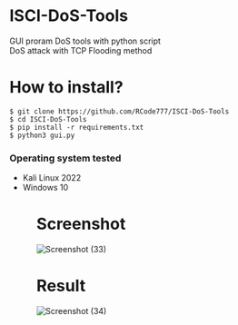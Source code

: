 # ISCI-DoS-Tools

GUI proram DoS tools with python script <br>
DoS attack with TCP Flooding method

# How to install?

`$ git clone https://github.com/RCode777/ISCI-DoS-Tools`
<br>
`$ cd ISCI-DoS-Tools`
<br>
`$ pip install -r requirements.txt`
<br>
`$ python3 gui.py`

### Operating system tested

<ul>
  <li>
    Kali Linux 2022
  </li>
  <li>
    Windows 10
  </li>
<ul>

# Screenshot
![Screenshot (33)](https://user-images.githubusercontent.com/92700881/199250095-4ef39427-dc19-47b7-af0c-3a64797c8de7.png)
# Result
![Screenshot (34)](https://user-images.githubusercontent.com/92700881/199251879-ab45024c-d67e-4998-b57d-851cd221483e.png)
